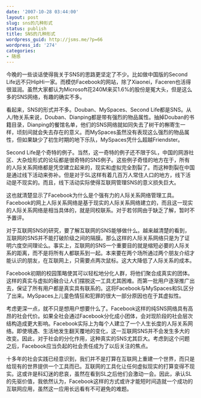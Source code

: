 ```yaml
---
date: '2007-10-28 03:44:00'
layout: post
slug: sns的几种形式
status: publish
title: SNS的几种形式
wordpress_guid: http://jsms.me/?p=66
wordpress_id: '274'
categories:
- 随感
---
```


今晚的一些谈话使得我关于SNS的思路更坚定了不少。比如做中国版的Second Life远不只HipHi一家。而模仿Facebook的网站，除了Xiaonei，Faceren也活得很滋润。虽然大家都认为Microsoft花240M来买1.6%的股份是冤大头，但是这么多的SNS网络，有趣的确实不多。


看起来，SNS的形式并不多。Douban、MySpaces、Second Life都是SNS。从人/物关系来说，Douban、Dianping都是带有强烈的物品属性。抽掉Douban的书籍目录，Dianping的餐馆名单，他们的SNS网络就如同失去了树干的槲寄生一样，顷刻间就会失去存在的意义。而MySpaces虽然没有表现这么强烈的物品属性，但如果缺少了初生时期的地下乐队，MySpaces凭什么超越Friendster。


Second Life是个奇特的例子。当然，这一奇特的例子还不限于SL，中国的网游社区、大杂烩形式的论坛都是很奇特的SNS例子。这些例子奇怪的地方在于，所有的人际关系网络都是凭空建立起来的，现实和虚拟完全割裂了。而这种割裂在中国是通过线下活动来弥补。但是对于SL这样有着几百万人常住人口的地方，线下活动是不现实的。而且，线下活动实际使得互联网管理SNS的意义损失巨大。


这也就清楚显示了Facebook为什么是个强有力的人际关系网络管理工具。Facebook的网上人际关系网络是基于现实的人际关系网络建立的，而且这一现实的人际关系网络是相当具体的，就是同校联系。对于若邻网由于缺乏了解，暂时不予置评。


对于互联网SNS的研究，要了解互联网的SNS能够做什么。越来越清楚的看到，互联网的SNS并不能打破阶级之间的隔膜。那么这样的人际关系网络只是为了证明六度空间理论么。事实上，互联网的SNS一个重要目的就是缩短必要的人际关系的距离，而不是将所有人都联系到一起。本来要在两个场所通过两个朋友介绍才能认识的朋友，在互联网上，只需要点两次鼠标。这大大降低了人际关系的成本。


Facebook初期的校园策略使其可以轻松地分化人群，将他们聚合成真实的团体。这样的真实与虚拟的融合让人们摆脱这一工具尤其困难。而第一批用户逐渐推广出去，保证了所有用户都是真实具有联系的。这将Facebook与MySpaces和SL区分了出来。MySpaces上儿童色情狂和犯罪的很大一部分原因也在于其虚拟性。


考虑更深一点，就不只是想用户想要什么了。Facebook这样的纯SNS网络具有高昂的社会代价。如果全社会通过Facebook分化成小团体，会对现阶段的社会层次结构造成更大影响。Facebook实际上为每个人建立了一个人生长度的人际关系网络。即使境遇、生活地发生翻天覆地的变化，这一互联网SNS并不会发生多大的改变。因此，对于社会的分化作用，这种真实的SNS尤其巨大。考虑到这个问题之后，Facebook应当负起的社会责任成为了以后关注的焦点。


十多年的社会实践已经意识到，我们并不是打算在互联网上重建一个世界，而只是给现有的世界提供一个工具而已。互联网的工具化让任何虚拟现实的打算变得不现实。这或许是科幻迷的悲哀，虽然在看到SL之后他们会激动一会。因此，承认SL的先驱价值，我依然认为，Facebook这样的方式或许才能短时间造就一个成功的互联网应用，虽然这一应用长远看有不可避免的难题。
